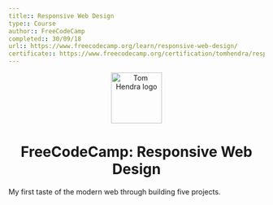 ```yaml
---
title:: Responsive Web Design
type:: Course
author:: FreeCodeCamp
completed:: 30/09/18
url:: https://www.freecodecamp.org/learn/responsive-web-design/
certificate:: https://www.freecodecamp.org/certification/tomhendra/responsive-web-design
---
```

<div align=center>
<img alt="Tom Hendra logo" src="https://res.cloudinary.com/tomhendra/image/upload/v1567091669/tomhendra-logo/tomhendra-logo-round-1024.png" width="100" />
<h1>FreeCodeCamp: Responsive Web Design</h1>
</div>

My first taste of the modern web through building five projects.